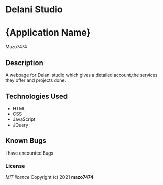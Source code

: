 # Delani Studio

# {Application Name}
Mazo7474

## Description

A webpage for Delani studio which gives a detailed account,the services they offer and projects done. 
 
## Technologies Used
* HTML
* CSS
* JavaScript
* JQuery

## Known Bugs
 I have encounted Bugs

### License
*MIT licence*
Copyright (c) 2021 **mazo7474**